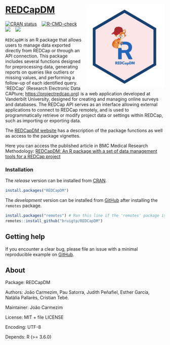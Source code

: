 [REDCapDM](https://bruigtp.github.io/REDCapDM/articles/REDCapDM.html)  <img src="man/figures/logo.png" align="right" width="250"/>
=======


[![CRAN status](https://www.r-pkg.org/badges/version/REDCapDM)](https://cran.r-project.org/package=REDCapDM) &#160;&#160; [![R-CMD-check](https://github.com/bruigtp/REDCapDM/actions/workflows/R-CMD-check.yaml/badge.svg)](https://github.com/bruigtp/REDCapDM/actions/workflows/R-CMD-check.yaml) &#160;&#160; [![](https://cranlogs.r-pkg.org/badges/REDCapDM)](https://cran.r-project.org/package=REDCapDM) &#160;&#160; [![](https://cranlogs.r-pkg.org/badges/grand-total/REDCapDM)](https://cran.r-project.org/package=REDCapDM)


`REDCapDM` is an R package that allows users to manage data exported directly from REDCap or through an API connection. This package includes several functions designed for preprocessing data, generating reports on queries like outliers or missing values, and performing a follow-up of each identified query. 'REDCap' (Research Electronic Data CAPture; <https://projectredcap.org>) is a web application developed at Vanderbilt University, designed for creating and managing online surveys and databases. The REDCap API serves as an interface allowing external applications to connect to REDCap remotely, and is used to programmatically retrieve or modify project data or settings within REDCap, such as importing or exporting data.

The [REDCapDM website](https://bruigtp.github.io/REDCapDM/articles/REDCapDM.html) has a description of the package functions as well as access to the package vignettes.

Here you can access the published article in BMC Medical Research Methodology: [REDCapDM: An R package with a set of data management tools for a REDCap project](https://doi.org/10.1186/s12874-024-02178-6)



### Installation

The *release* version can be installed from [CRAN](https://cran.r-project.org/package=REDCapDM).

```r
install.packages("REDCapDM")
```

The *development* version can be installed from [GitHub](https://github.com/bruigtp/REDCapDM) after installing the `remotes` package.

```r
install.packages("remotes") # Run this line if the 'remotes' package isn't installed already.
remotes::install_github("bruigtp/REDCapDM")
```

## Getting help

If you encounter a clear bug, please file an issue with a minimal
reproducible example on
[GitHub](https://github.com/bruigtp/REDCapDM/issues).

## About

Package: REDCapDM

Authors: João Carmezim, Pau Satorra, Judith Peñafiel, Esther García, Natàlia Pallarès, Cristian Tebé.

Maintainer: João Carmezim

License: MIT + file LICENSE

Encoding: UTF-8

Depends: R (>= 3.6.0)
